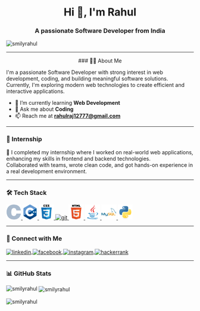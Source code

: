 <h1 align="center">Hi 👋, I'm Rahul</h1>
<h3 align="center">A passionate Software Developer from India</h3>



<p align="left"> 
  <img src="https://komarev.com/ghpvc/?username=smilyrahul&label=Profile%20views&color=0e75b6&style=flat" alt="smilyrahul" /> 
</p>

---

<p align="center" >### 🙋‍♂️ About Me</p>

I'm a passionate Software Developer with strong interest in web development, coding, and building meaningful software solutions.  
Currently, I'm exploring modern web technologies to create efficient and interactive applications.

- 🌱 I’m currently learning **Web Development**
- 💬 Ask me about **Coding**
- 📫 Reach me at **rahulraj12777@gmail.com**

---

### 💼 Internship

💼 I completed my internship where I worked on real-world web applications, enhancing my skills in frontend and backend technologies.  
Collaborated with teams, wrote clean code, and got hands-on experience in a real development environment.

---

### 🛠️ Tech Stack

<p align="left">
  <a href="https://www.cprogramming.com/" target="_blank" rel="noreferrer"> 
    <img src="https://raw.githubusercontent.com/devicons/devicon/master/icons/c/c-original.svg" alt="c" width="40" height="40"/> 
  </a> 
  <a href="https://www.w3schools.com/cpp/" target="_blank" rel="noreferrer"> 
    <img src="https://raw.githubusercontent.com/devicons/devicon/master/icons/cplusplus/cplusplus-original.svg" alt="cplusplus" width="40" height="40"/> 
  </a> 
  <a href="https://www.w3schools.com/css/" target="_blank" rel="noreferrer"> 
    <img src="https://raw.githubusercontent.com/devicons/devicon/master/icons/css3/css3-original-wordmark.svg" alt="css3" width="40" height="40"/> 
  </a> 
  <a href="https://git-scm.com/" target="_blank" rel="noreferrer"> 
    <img src="https://www.vectorlogo.zone/logos/git-scm/git-scm-icon.svg" alt="git" width="40" height="40"/> 
  </a> 
  <a href="https://www.w3.org/html/" target="_blank" rel="noreferrer"> 
    <img src="https://raw.githubusercontent.com/devicons/devicon/master/icons/html5/html5-original-wordmark.svg" alt="html5" width="40" height="40"/> 
  </a> 
  <a href="https://www.java.com" target="_blank" rel="noreferrer"> 
    <img src="https://raw.githubusercontent.com/devicons/devicon/master/icons/java/java-original.svg" alt="java" width="40" height="40"/> 
  </a> 
  <a href="https://www.mysql.com/" target="_blank" rel="noreferrer"> 
    <img src="https://raw.githubusercontent.com/devicons/devicon/master/icons/mysql/mysql-original-wordmark.svg" alt="mysql" width="40" height="40"/> 
  </a> 
  <a href="https://www.python.org" target="_blank" rel="noreferrer"> 
    <img src="https://raw.githubusercontent.com/devicons/devicon/master/icons/python/python-original.svg" alt="python" width="40" height="40"/> 
  </a> 
</p>

---

### 🔗 Connect with Me

<p align="left">
  <a href="https://www.linkedin.com/in/rahulsah10/" target="blank">
    <img align="center" src="https://raw.githubusercontent.com/rahuldkjain/github-profile-readme-generator/master/src/images/icons/Social/linked-in-alt.svg" alt="linkedin" height="30" width="40" />
  </a>
  <a href="https://fb.com/rahul raj" target="blank">
    <img align="center" src="https://raw.githubusercontent.com/rahuldkjain/github-profile-readme-generator/master/src/images/icons/Social/facebook.svg" alt="facebook" height="30" width="40" />
  </a>
  <a href="https://www.instagram.com/__smily___rahul/" target="blank">
    <img align="center" src="https://raw.githubusercontent.com/rahuldkjain/github-profile-readme-generator/master/src/images/icons/Social/instagram.svg" alt="instagram" height="30" width="40" />
  </a>
  <a href="https://www.hackerrank.com/profile/rahulraj12777" target="blank">
    <img align="center" src="https://raw.githubusercontent.com/rahuldkjain/github-profile-readme-generator/master/src/images/icons/Social/hackerrank.svg" alt="hackerrank" height="30" width="40" />
  </a>
</p>

---

### 📊 GitHub Stats

<p><img align="left" src="https://github-readme-stats.vercel.app/api/top-langs?username=smilyrahul&show_icons=true&locale=en&layout=compact" alt="smilyrahul" /></p>

<p>&nbsp;<img align="center" src="https://github-readme-stats.vercel.app/api?username=smilyrahul&show_icons=true&locale=en" alt="smilyrahul" /></p>

<p><img align="center" src="https://github-readme-streak-stats.herokuapp.com/?user=smilyrahul&" alt="smilyrahul" /></p>
